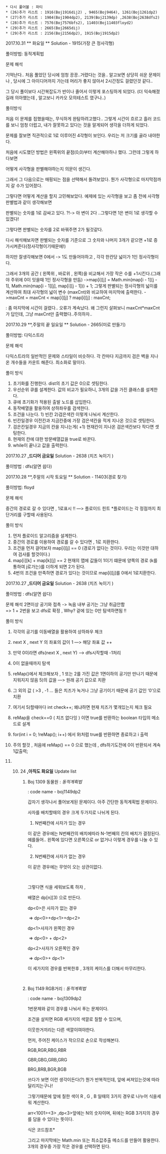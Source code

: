     * 다시 풀어볼 : 파티 
    * (26)추가 리스트 : 1916(Boj1916dij2) , 9465(Boj9464), 1261(Boj1261dp2) 
    * (27)추가 리스트 : 1904(Boj1904dp2), 2139(Boj2139dp) ,2638(Boj2638dfs2)
    * (28)추가 리스트 : 7576(Boj7576bfs2), 11403(Boj11403floyd2)
    * (29)추가 리스트 : 2665(Boj2665dij)
    * (29)추가 리스트 : 2156(Boj2156dp2), 1915(Boj1915dp2)

2017.10.31 ** 화요일 ** Solution - 1915(가장 큰 정사각형)

풀이방법: 동적계획법

문제 해석

기억난다.. 처음 풀었던 당시에 엄청 끙끙..거렸다는 것을..
알고보면 상당히 쉬운 문제이나 , 당시에 그 아이디어까지 가는데
머리가 좋지 않아서 2시간정도 걸렸던것 같다..

그 당시 풀이보다 시간복잡도가 반이나 줄어서 이렇게 포스팅하게 되었다. 
(더 익숙해졌길래 의아했는데 , 알고보니 카카오 모의테스트 였구나..)

풀이방식

처음 이 문제를 접했을때는, 무식하게 완탐하려고했다.. 그렇게 시간이 흐르고 흘러
코드를 보니 엄청 더럽고, 내가 잘못하고 있다는 것을 알게되어 생각을 더하게 되었다. 

문제를 잘보면 직관적으로 1로 이루어진 4각형이 보인다. 우리는 저 크기를 골라 내야한다. 

처음에 시도했던 방법은 왼쪽위의 끝점(0,0)부터 계산해야하나 했다. 그런데 그렇게 하다보면

어떻게 사각형을 판별해야하는지 의문이 생긴다. 

그래서 그 다음으로는 매핑되는 점을 선택해서 돌려보았다. 뭔가 사각형으로 마지막점까지 갈 수가 있어졌다. 

그렇다면 어떻게 계산을 할지 고민해보았다. 예제에 있는 사각형을 보고 좀 전에 사각형 판별법과 같이 생각해보면

판별되는 숫자를 1로 감싸고 있다. ?!-> 아 변이 2다 ..그렇다면 1은 변이 1로 생각할 수 있겠다!

그렇다면 판별되는 숫자를 2로 바꿔주면 2가 될것같다. 

다시 해석해보자면 판별되는 숫자를 기준으로 그 숫자와 나머지 3개가 같으면 +1로 증가시켜준다(정사각형이기때문에!)

하지만 잘생각해보면 0에서 -> 1도 만들어야하고 , 각각 한칸당 넓이가 1인 정사각형이다. 

그래서 3개의 공간 ( 왼쪽위 , 바로위 , 왼쪽)을 비교해서 가장 작은 수를 +1시킨다.(그래야 주위에 0이 잇을때 1인 정사각형을 만듬)
 ->map[i][j] = Math.min(map[i - 1][j - 1], Math.min(map[i - 1][j], map[i][j - 1])) + 1;
그렇게 판별되는 정사각형의 넓이를 계산하여 최대 사각형의 넓이 변수 (maxCnt)와 비교하여 마지막에 출력한다.
 ->maxCnt = maxCnt < map[i][j] ? map[i][j] : maxCnt;

: 좀 마지막에 시간이 걸렸다.. 오류가 계속났다. 왜 그런지 살펴보니 maxCnt*maxCnt가 답인데, 그냥 maxCnt만 출력했다..주의하자..


2017.10.29 **,주말의 끝 일요일 ** Solution - 2665(미로 만들기)

풀이방법: 다익스트라

문제 해석

다익스트라의 일반적인 문제와 스타일이 비슷하다.
각 칸마다 지금까지 검은 벽을 지나온 개수들을 카운트 해준다. 최소화로 말이다.

풀이 방식

  1. 초기화를 진행한다. dist의 초기 값은 0으로 셋팅한다. 
  2. 우선순위 큐를 설계한다. 값의 비교가 필요하니, 3개의 값을 가진 클래스를 설계한다. 
  3. 큐에 초기화가 적용된 출발 노드를 삽입한다.
  4. 동작배열을 활용하여 상하좌우를 검색한다. 
  5. 조건을 나눈다. 1) 빈칸 2)검은색칸 이렇게 나눠서 계산한다.
  6. 빈칸일경우 이전칸과 지금칸중에 가장 검은색칸을 적게 지나온 것으로 셋팅한다.
  7. 검은칸일경우 지금의 칸을 지나는게( +1) 현재칸이 지나온 검은색칸보다 작다면 셋팅한다.
  8. 현재의 칸에 대한 방문배열값을 true로 바꾼다.
  9. while이 끝나고 값을 출력한다.

2017.10.27 **,드디어 금요일** Solution - 2638 (치즈 녹이기 ) 

풀이방법 : dfs(알면 쉽다)

2017.10.28 **,주말의 시작 토요일 ** Solution - 11403(경로 찾기)

풀이방법: floyd

문제 해석

중간의 경로로 갈 수 있다면 , 1로표시 !! —> 플로이드 힌트 
*플로이드는 각 정점까지 최단거리를 구할때 사용된다.

풀이 방식

  1. 먼저 플로이드 알고리즘을 설계한다. 
  2. 중간의 경로를 이용하여 경로를 갈 수 있다면 , 1로 치환한다.
  3. 조건을 먼저 걸어보자 map[i][j] == 0 (경로가 없다는 것이다. 우리는 이것만 대하여 검사를 할것이다.)
  4. map[i][k] + map[k][j] == 2 현재의 맵에 값들이 1이기 떄문에 양쪽의 경로 (k를 통하여 j로가는)를 더하게 되면 2가 된다.
  5. 4번의 조건을 만족하면 경로가 있다는 것이므로 map[i][j]를 0에서 1로치환한다.
 
2017.10.27 **,드디어 금요일** Solution - 2638 (치즈 녹이기 ) 

풀이방법 : dfs(알면 쉽다)


문제 해석 
2면이상 공기와 접촉 -> 녹음
내부 공기는 그냥 취급안함        
      => 1 + 2번을 보고 dfs로 확정 , Why?  겉에 있는 0만 탐색하면됨 !! 

풀이 방식 

  1. 각각의 공기를 이동배열을 활용하여 상하좌우 체크
  2. next X , next Y 의 좌표의 값이 1 —> 해당 좌표 값 ++
  3. 만약 0이라면 dfs(next X , next Y) —> dfs시작할때 -1처리 
  4. 0이 없을때까지 탐색
  5. reMap()에서 체크해보자 , 1 또는 2를 가진 값은 1면이하의 공기만 만나기 때문에 지워지지 않음
     5)의 값을 —> 원래 공기 값으로 치환 
  6. 그 외의 값 ( >3 , -1 … 들은 치즈가 녹거나 그냥 공기이기 때문에 공기 값인 ‘0’으로 치환
  7. 여기서 5)할때마다 int check++; 왜냐하면 현재 치즈가 몇개있는지 체크 필요
  8. reMap을 check==0 ( 치즈 없다잉 ) 이면 true를 반환하는 boolean 타입의 메소드로 설계
  9. for(int i = 0; !reMap(); i++) 에서 9)처럼 true를 반환하면 종료하고 i 출력
  10. 주의 할것 , 처음에 reMap() == 0 으로 했는데  , dfs하기도전에 0이 반환되서 계속 1값출력;

2017. 10. 24 **,아직도 화요일**  Update list

            1. Boj 1309 동물원  : *동적계획법* 

               : code name - boj1149dp2

               갑자기 생각나서 풀어보게된 문제이다. 아주 간단한 동적계획법 문제이다. 

               사자를 배치할때의 경우 크게 두가지로 나뉘게 된다. 

               1) N번째칸에 사자가 있는 경우

                이 같은 경우에는 N번째칸의 배치에따라 N-1번째의 칸의 배치가 결정된다. 예를들어.. 왼쪽에 있다면 오른쪽으로 or 없거나 이렇게 경우를 나눌 수 있다.

               2) N번째칸에 사자가 없는 경우 

               이 같은 경우에는 무엇이 오는 상관이없다.

               ​

               그렇다면 식을 세워보도록 하자 , 

               배열은 dp[n][3) 으로 만든다. 

               dp<n><0>은 사자가 없는 경우

               ​	=> dp<n-1><0>+dp<n-1><1>+dp<n-1><2>

               dp<n><1>사자가 왼쪽인 경우 

               ​	=> dp<n-1><0> + dp<n-1><2>

               dp<n><2>사자가 오른쪽인 경우

               ​	=> dp<n-1><0>+ dp<n-1><1>

               이 세가지의 경우를 반복한후 , 3개의 케이스를 더해서 마무리한다.

               ​

            2. Boj 1149 RGB거리 : *동적계획법*

               : code name - boj1309dp2

               1번문제와 같이 경우를 나눠서 푸는 문제이다. 

               조건을 살피면 RGB 세가지의 색깔로 칠할 수 있으며,

               이웃한거끼리는 다른 색깔이여야한다. 

               먼저, 주어진 케이스가 작으므로 손으로 작성해본다. 

               RGB,RGR,RBG,RBR

               GBR,GBG,GRB,GRG

               BRG,BRB,BGR,BGB

               쓰다가 보면 이런 생각이든다(?) 뭔가 반복적인데, 앞에 써져있는것에 따라 달리지는구나! 

               그렇기때문에 앞에 칠한 색이 R , G , B 일때의 3가지 경우로 나누어 식을세워 계산한다. 

               arr<1001><3> ,dp<N><3>앞에는 N의 숫자이며, 뒤에는 RGB 3가지의 경우를 담을 수 있다는 뜻이다. 

               식은 코드참조*

               그리고 마지막에는 Math.min 또는 최소값추출 메소드를 만들어 활용한다. 3개의 경우중 가장 작은 경우를 선택하면 된다.


             ​



